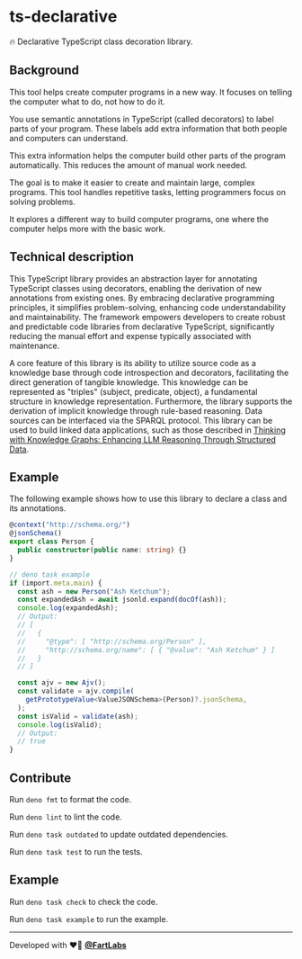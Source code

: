 # ts-declarative

🔥 Declarative TypeScript class decoration library.

## Background

This tool helps create computer programs in a new way. It focuses on telling the
computer what to do, not how to do it.

You use semantic annotations in TypeScript (called decorators) to label parts of
your program. These labels add extra information that both people and computers
can understand.

This extra information helps the computer build other parts of the program
automatically. This reduces the amount of manual work needed.

The goal is to make it easier to create and maintain large, complex programs.
This tool handles repetitive tasks, letting programmers focus on solving
problems.

It explores a different way to build computer programs, one where the computer
helps more with the basic work.

## Technical description

This TypeScript library provides an abstraction layer for annotating TypeScript
classes using decorators, enabling the derivation of new annotations from
existing ones. By embracing declarative programming principles, it simplifies
problem-solving, enhancing code understandability and maintainability. The
framework empowers developers to create robust and predictable code libraries
from declarative TypeScript, significantly reducing the manual effort and
expense typically associated with maintenance.

A core feature of this library is its ability to utilize source code as a
knowledge base through code introspection and decorators, facilitating the
direct generation of tangible knowledge. This knowledge can be represented as
"triples" (subject, predicate, object), a fundamental structure in knowledge
representation. Furthermore, the library supports the derivation of implicit
knowledge through rule-based reasoning. Data sources can be interfaced via the
SPARQL protocol. This library can be used to build linked data applications,
such as those described in
[Thinking with Knowledge Graphs: Enhancing LLM Reasoning Through Structured Data](https://arxiv.org/html/2412.10654v1).

## Example

The following example shows how to use this library to declare a class and its
annotations.

```ts
@context("http://schema.org/")
@jsonSchema()
export class Person {
  public constructor(public name: string) {}
}

// deno task example
if (import.meta.main) {
  const ash = new Person("Ash Ketchum");
  const expandedAsh = await jsonld.expand(docOf(ash));
  console.log(expandedAsh);
  // Output:
  // [
  //   {
  //     "@type": [ "http://schema.org/Person" ],
  //     "http://schema.org/name": [ { "@value": "Ash Ketchum" } ]
  //   }
  // ]

  const ajv = new Ajv();
  const validate = ajv.compile(
    getPrototypeValue<ValueJSONSchema>(Person)?.jsonSchema,
  );
  const isValid = validate(ash);
  console.log(isValid);
  // Output:
  // true
}
```

## Contribute

Run `deno fmt` to format the code.

Run `deno lint` to lint the code.

Run `deno task outdated` to update outdated dependencies.

Run `deno task test` to run the tests.

## Example

Run `deno task check` to check the code.

Run `deno task example` to run the example.

---

Developed with ❤️‍🔥 [**@FartLabs**](https://github.com/FartLabs)
